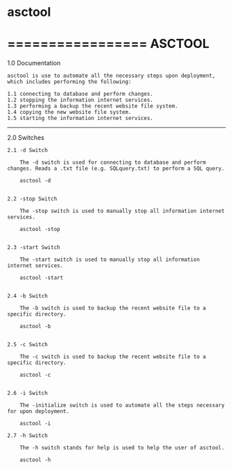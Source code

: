 # asctool

=================
ASCTOOL 
=================

1.0 Documentation

	asctool is use to automate all the necessary steps upon deployment, which includes performing the following: 

	1.1 connecting to database and perform changes.
	1.2 stopping the information internet services.
	1.3 performing a backup the recent website file system.
	1.4 copying the new website file system.
	1.5 starting the information internet services.

--------------------------------

2.0 Switches

	2.1 -d Switch

		The -d switch is used for connecting to database and perform changes. Reads a .txt file (e.g. SQLquery.txt) to perform a SQL query.

		asctool -d


	2.2 -stop Switch

		The -stop switch is used to manually stop all information internet services.
	
		asctool -stop


	2.3 -start Switch

		The -start switch is used to manually stop all information internet services.
	
		asctool -start


	2.4 -b Switch

		The -b switch is used to backup the recent website file to a specific directory.

		asctool -b	


	2.5 -c Switch

		The -c switch is used to backup the recent website file to a specific directory.
	
		asctool -c


	2.6 -i Switch

		The -initialize switch is used to automate all the steps necessary for upon deployment.

		asctool -i
	
	2.7 -h Switch

		The -h switch stands for help is used to help the user of asctool.

		asctool -h
